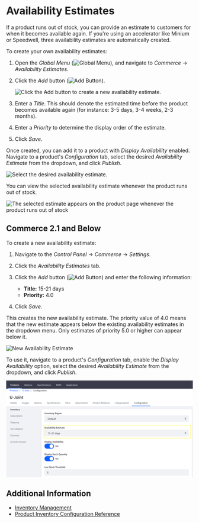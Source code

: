 # Availability Estimates

If a product runs out of stock, you can provide an estimate to customers for when it becomes available again. If you're using an accelerator like Minium or Speedwell, three availability estimates are automatically created.

To create your own availability estimates:

1. Open the *Global Menu* (![Global Menu](../images/icon-applications-menu.png)), and navigate to *Commerce* &rarr; *Availability Estimates*.

1. Click the *Add* button (![Add Button](../images/icon-add.png)).

    ![Click the Add button to create a new availability estimate.](./availability-estimates/images/01.png)

1. Enter a *Title*. This should denote the estimated time before the product becomes available again (for instance: 3-5 days, 3-4 weeks, 2-3 months).

1. Enter a *Priority* to determine the display order of the estimate.

1. Click *Save*.

Once created, you can add it to a product with *Display Availability* enabled. Navigate to a product's *Configuration* tab, select the desired *Availability Estimate* from the dropdown, and click *Publish*.

![Select the desired availability estimate.](./availability-estimates/images/02.png)

You can view the selected availability estimate whenever the product runs out of stock.

![The selected estimate appears on the product page whenever the product runs out of stock](./availability-estimates/images/03.png)

## Commerce 2.1 and Below

To create a new availability estimate:

1. Navigate to the *Control Panel* → *Commerce* → *Settings*.

1. Click the *Availability Estimates* tab.

1. Click the *Add* button (![Add Button](../images/icon-add.png)) and enter the following information:

   * **Title:** 15-21 days
   * **Priority:** 4.0

1. Click *Save*.

This creates the new availability estimate. The priority value of 4.0 means that the new estimate appears below the existing availability estimates in the dropdown menu. Only estimates of priority 5.0 or higher can appear below it.

![New Availability Estimate](./availability-estimates/images/04.png)

To use it, navigate to a product's *Configuration* tab, enable the *Display Availability* option, select the desired *Availability Estimate* from the dropdown, and click *Publish*.

![Activate the Display Availability toggle and select an availability estimate from the dropdown.](./availability-estimates/images/05.png)

## Additional Information

* [Inventory Management](../inventory-management.md)
* [Product Inventory Configuration Reference](./product-inventory-configuration-reference-guide.md)